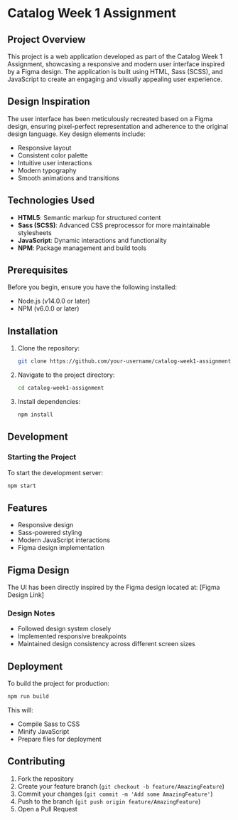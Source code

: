 # Catalog Week 1 Assignment

## Project Overview

This project is a web application developed as part of the Catalog Week 1 Assignment, showcasing a responsive and modern user interface inspired by a Figma design. The application is built using HTML, Sass (SCSS), and JavaScript to create an engaging and visually appealing user experience.

## Design Inspiration

The user interface has been meticulously recreated based on a Figma design, ensuring pixel-perfect representation and adherence to the original design language. Key design elements include:
- Responsive layout
- Consistent color palette
- Intuitive user interactions
- Modern typography
- Smooth animations and transitions

## Technologies Used

- **HTML5**: Semantic markup for structured content
- **Sass (SCSS)**: Advanced CSS preprocessor for more maintainable stylesheets
- **JavaScript**: Dynamic interactions and functionality
- **NPM**: Package management and build tools

## Prerequisites

Before you begin, ensure you have the following installed:
- Node.js (v14.0.0 or later)
- NPM (v6.0.0 or later)

## Installation

1. Clone the repository:
   ```bash
   git clone https://github.com/your-username/catalog-week1-assignment.git
   ```

2. Navigate to the project directory:
   ```bash
   cd catalog-week1-assignment
   ```

3. Install dependencies:
   ```bash
   npm install
   ```

## Development

### Starting the Project

To start the development server:
```bash
npm start
```


## Features

- Responsive design
- Sass-powered styling
- Modern JavaScript interactions
- Figma design implementation

## Figma Design

The UI has been directly inspired by the Figma design located at: [Figma Design Link]

### Design Notes
- Followed design system closely
- Implemented responsive breakpoints
- Maintained design consistency across different screen sizes

## Deployment

To build the project for production:
```bash
npm run build
```

This will:
- Compile Sass to CSS
- Minify JavaScript
- Prepare files for deployment

## Contributing

1. Fork the repository
2. Create your feature branch (`git checkout -b feature/AmazingFeature`)
3. Commit your changes (`git commit -m 'Add some AmazingFeature'`)
4. Push to the branch (`git push origin feature/AmazingFeature`)
5. Open a Pull Request


